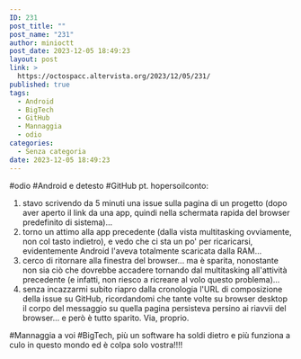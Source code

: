```yaml
---
ID: 231
post_title: ""
post_name: "231"
author: minioctt
post_date: 2023-12-05 18:49:23
layout: post
link: >
  https://octospacc.altervista.org/2023/12/05/231/
published: true
tags:
  - Android
  - BigTech
  - GitHub
  - Mannaggia
  - odio
categories:
  - Senza categoria
date: 2023-12-05 18:49:23
---
```

<!-- wp:paragraph -->
<p>#odio #Android e detesto #GitHub pt. hopersoilconto:</p>
<!-- /wp:paragraph -->

<!-- wp:list {"ordered":true} -->
<ol><!-- wp:list-item -->
<li>stavo scrivendo da 5 minuti una issue sulla pagina di un progetto (dopo aver aperto il link da una app, quindi nella schermata rapida del browser predefinito di sistema)...</li>
<!-- /wp:list-item -->

<!-- wp:list-item -->
<li>torno un attimo alla app precedente (dalla vista multitasking ovviamente, non col tasto indietro), e vedo che ci sta un po' per ricaricarsi, evidentemente Android l'aveva totalmente scaricata dalla RAM...</li>
<!-- /wp:list-item -->

<!-- wp:list-item -->
<li>cerco di ritornare alla finestra del browser... ma è sparita, nonostante non sia ciò che dovrebbe accadere tornando dal multitasking all'attività precedente (e infatti, non riesco a ricreare al volo questo problema)...</li>
<!-- /wp:list-item -->

<!-- wp:list-item -->
<li>senza incazzarmi subito riapro dalla cronologia l'URL di composizione della issue su GitHub, ricordandomi che tante volte su browser desktop il corpo del messaggio su quella pagina persisteva persino ai riavvii del browser... e però è tutto sparito. Via, proprio.</li>
<!-- /wp:list-item --></ol>
<!-- /wp:list -->

<!-- wp:paragraph -->
<p>#Mannaggia a voi #BigTech, più un software ha soldi dietro e più funziona a culo in questo mondo ed è colpa solo vostra!!!!</p>
<!-- /wp:paragraph -->